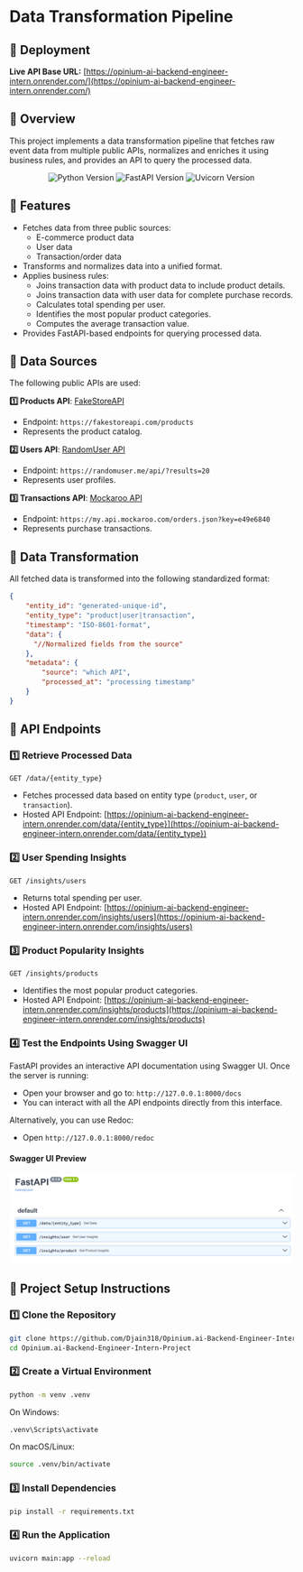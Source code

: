 # Data Transformation Pipeline

## 🚀 Deployment

**Live API Base URL:** [https://opinium-ai-backend-engineer-intern.onrender.com/](https://opinium-ai-backend-engineer-intern.onrender.com/)

## 🚀 Overview

This project implements a data transformation pipeline that fetches raw event data from multiple public APIs, normalizes and enriches it using business rules, and provides an API to query the processed data.

<p align="center">
  <img src="https://img.shields.io/badge/Python-3.8%2B-blue" alt="Python Version">
  <img src="https://img.shields.io/badge/FastAPI-0.95.0-green" alt="FastAPI Version">
  <img src="https://img.shields.io/badge/uvicorn-0.23.0-orange" alt="Uvicorn Version">
</p>

## 🚀 Features

- Fetches data from three public sources:
  - E-commerce product data
  - User data
  - Transaction/order data
- Transforms and normalizes data into a unified format.
- Applies business rules:
  - Joins transaction data with product data to include product details.
  - Joins transaction data with user data for complete purchase records.
  - Calculates total spending per user.
  - Identifies the most popular product categories.
  - Computes the average transaction value.
- Provides FastAPI-based endpoints for querying processed data.

## 🚀 Data Sources

The following public APIs are used:

**1️⃣ Products API**: [FakeStoreAPI](https://fakestoreapi.com/products)
   - Endpoint: `https://fakestoreapi.com/products`
   - Represents the product catalog.

**2️⃣ Users API**: [RandomUser API](https://randomuser.me/api/?results=20)
   - Endpoint: `https://randomuser.me/api/?results=20`
   - Represents user profiles.
   
**3️⃣ Transactions API**: [Mockaroo API](https://my.api.mockaroo.com/orders.json?key=e49e6840)
   - Endpoint: `https://my.api.mockaroo.com/orders.json?key=e49e6840`
   - Represents purchase transactions.

## 🚀 Data Transformation

All fetched data is transformed into the following standardized format:

```json
{
    "entity_id": "generated-unique-id",
    "entity_type": "product|user|transaction",
    "timestamp": "ISO-8601-format",
    "data": {
      "//Normalized fields from the source"
    },
    "metadata": {
        "source": "which API",
        "processed_at": "processing timestamp"
    }
}
```

## 🚀 API Endpoints

### **1️⃣ Retrieve Processed Data**

```http
GET /data/{entity_type}
```

- Fetches processed data based on entity type (`product`, `user`, or `transaction`).
- Hosted API Endpoint:
  [https://opinium-ai-backend-engineer-intern.onrender.com/data/{entity_type}](https://opinium-ai-backend-engineer-intern.onrender.com/data/{entity_type})

### **2️⃣ User Spending Insights**

```http
GET /insights/users
```

- Returns total spending per user.
- Hosted API Endpoint:
  [https://opinium-ai-backend-engineer-intern.onrender.com/insights/users](https://opinium-ai-backend-engineer-intern.onrender.com/insights/users)

### **3️⃣ Product Popularity Insights**

```http
GET /insights/products
```
- Identifies the most popular product categories.
- Hosted API Endpoint:
  [https://opinium-ai-backend-engineer-intern.onrender.com/insights/products](https://opinium-ai-backend-engineer-intern.onrender.com/insights/products)

### **4️⃣ Test the Endpoints Using Swagger UI**

FastAPI provides an interactive API documentation using Swagger UI. Once the server is running:

- Open your browser and go to: `http://127.0.0.1:8000/docs`
- You can interact with all the API endpoints directly from this interface.

Alternatively, you can use Redoc:

- Open `http://127.0.0.1:8000/redoc`

#### Swagger UI Preview

<p align="center">
  <img src="app/public/Swagger.png" alt="Swagger UI Screenshot">
</p>

## 🚀 Project Setup Instructions

### **1️⃣ Clone the Repository**

```sh
git clone https://github.com/Djain318/Opinium.ai-Backend-Engineer-Intern-Project.git
cd Opinium.ai-Backend-Engineer-Intern-Project
```

### **2️⃣ Create a Virtual Environment**
```sh
python -m venv .venv
```
On Windows:
```sh
.venv\Scripts\activate
```
On macOS/Linux:
```sh
source .venv/bin/activate
```

### **3️⃣ Install Dependencies**
```sh
pip install -r requirements.txt
```

### **4️⃣ Run the Application**
```sh
uvicorn main:app --reload
```

